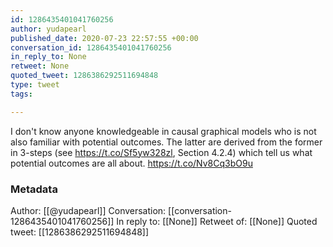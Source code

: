 ```yaml
---
id: 1286435401041760256
author: yudapearl
published_date: 2020-07-23 22:57:55 +00:00
conversation_id: 1286435401041760256
in_reply_to: None
retweet: None
quoted_tweet: 1286386292511694848
type: tweet
tags:

---
```


I don't know anyone knowledgeable in causal graphical models who is not also familiar with potential outcomes. The latter are derived from the former in 3-steps (see https://t.co/Sf5yw328zl, Section 4.2.4) which tell us what potential outcomes are all about. https://t.co/Nv8Cq3bO9u

### Metadata

Author: [[@yudapearl]]
Conversation: [[conversation-1286435401041760256]]
In reply to: [[None]]
Retweet of: [[None]]
Quoted tweet: [[1286386292511694848]]
